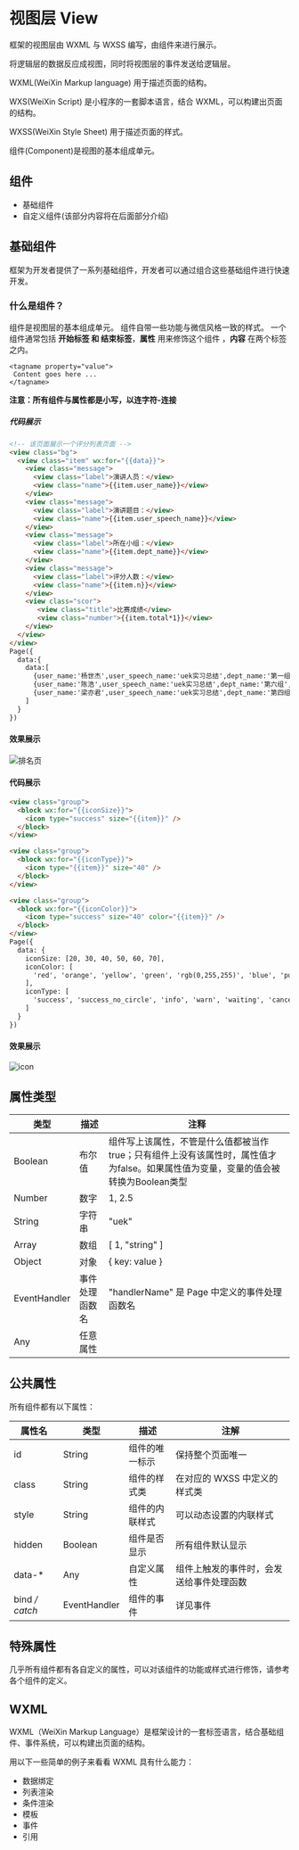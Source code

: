 # 视图层 View

框架的视图层由 WXML 与 WXSS 编写，由组件来进行展示。

将逻辑层的数据反应成视图，同时将视图层的事件发送给逻辑层。

WXML(WeiXin Markup language) 用于描述页面的结构。

WXS(WeiXin Script) 是小程序的一套脚本语言，结合 WXML，可以构建出页面的结构。

WXSS(WeiXin Style Sheet) 用于描述页面的样式。

组件(Component)是视图的基本组成单元。

## 组件

- 基础组件
- 自定义组件(该部分内容将在后面部分介绍)

## 基础组件

框架为开发者提供了一系列基础组件，开发者可以通过组合这些基础组件进行快速开发。

### 什么是组件？

组件是视图层的基本组成单元。 组件自带一些功能与微信风格一致的样式。 一个组件通常包括 **开始标签 和 结束标签**，**属性** 用来修饰这个组件 ，**内容** 在两个标签之内。

```
<tagname property="value">
 Content goes here ...
</tagname>
```

**注意：所有组件与属性都是小写，以连字符-连接**

##### 代码展示

```html
<!-- 该页面展示一个评分列表页面 -->
<view class="bg">
  <view class="item" wx:for="{{data}}">
    <view class="message">
      <view class="label">演讲人员：</view>
      <view class="name">{{item.user_name}}</view>
    </view>
    <view class="message">
      <view class="label">演讲题目：</view>
      <view class="name">{{item.user_speech_name}}</view>
    </view>
    <view class="message">
      <view class="label">所在小组：</view>
      <view class="name">{{item.dept_name}}</view>
    </view>
    <view class="message">
      <view class="label">评分人数：</view>
      <view class="name">{{item.n}}</view>
    </view>
    <view class="scor">
       <view class="title">比赛成绩</view>
       <view class="number">{{item.total*1}}</view>
    </view>
  </view>
</view>
Page({
  data:{
    data:[
      {user_name:'杨世杰',user_speech_name:'uek实习总结',dept_name:'第一组',n:8,total:85.125},
      {user_name:'陈浩',user_speech_name:'uek实习总结',dept_name:'第六组',n:8,total:84.625},
      {user_name:'梁亦君',user_speech_name:'uek实习总结',dept_name:'第四组',n:8,total:84.125},
    ]
  }
})
```

#### 效果展示

![排名页](amWiki/images/rank.png)

#### 代码展示

```html
<view class="group">
  <block wx:for="{{iconSize}}">
    <icon type="success" size="{{item}}" />
  </block>
</view>

<view class="group">
  <block wx:for="{{iconType}}">
    <icon type="{{item}}" size="40" />
  </block>
</view>

<view class="group">
  <block wx:for="{{iconColor}}">
    <icon type="success" size="40" color="{{item}}" />
  </block>
</view>
Page({
  data: {
    iconSize: [20, 30, 40, 50, 60, 70],
    iconColor: [
      'red', 'orange', 'yellow', 'green', 'rgb(0,255,255)', 'blue', 'purple'
    ],
    iconType: [
      'success', 'success_no_circle', 'info', 'warn', 'waiting', 'cancel', 'download', 'search', 'clear'
    ]
  }
})
```

#### 效果展示

![icon](amWiki/images/icon.png)

## 属性类型

| 类型         | 描述           | 注释                                                         |
| ------------ | -------------- | ------------------------------------------------------------ |
| Boolean      | 布尔值         | 组件写上该属性，不管是什么值都被当作 true；只有组件上没有该属性时，属性值才为false。如果属性值为变量，变量的值会被转换为Boolean类型 |
| Number       | 数字           | 1, 2.5                                                       |
| String       | 字符串         | "uek"                                                        |
| Array        | 数组           | [ 1, "string" ]                                              |
| Object       | 对象           | { key: value }                                               |
| EventHandler | 事件处理函数名 | "handlerName" 是 Page 中定义的事件处理函数名                 |
| Any          | 任意属性       |                                                              |

## 公共属性

所有组件都有以下属性：

| 属性名         | 类型         | 描述           | 注解                                     |
| -------------- | ------------ | -------------- | ---------------------------------------- |
| id             | String       | 组件的唯一标示 | 保持整个页面唯一                         |
| class          | String       | 组件的样式类   | 在对应的 WXSS 中定义的样式类             |
| style          | String       | 组件的内联样式 | 可以动态设置的内联样式                   |
| hidden         | Boolean      | 组件是否显示   | 所有组件默认显示                         |
| data-*         | Any          | 自定义属性     | 组件上触发的事件时，会发送给事件处理函数 |
| bind */ catch* | EventHandler | 组件的事件     | 详见事件                                 |

## 特殊属性

几乎所有组件都有各自定义的属性，可以对该组件的功能或样式进行修饰，请参考各个组件的定义。

## WXML

WXML（WeiXin Markup Language）是框架设计的一套标签语言，结合基础组件、事件系统，可以构建出页面的结构。

用以下一些简单的例子来看看 WXML 具有什么能力：

- 数据绑定
- 列表渲染
- 条件渲染
- 模板
- 事件
- 引用

